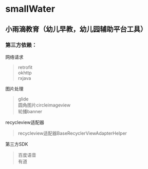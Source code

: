 # smallWater

## 小雨滴教育（幼儿早教，幼儿园辅助平台工具）

### 第三方依赖：

网络请求<Br>
>retrofit<Br>
       okhttp<Br>
      rxjava<Br>
    
图片处理<Br>
 > glide<Br>
   圆角图片circleimageview<Br>
   轮播banner<Br>
    
recycleview适配器<Br>
  >  recycleview适配器BaseRecyclerViewAdapterHelper<Br>
    
第三方SDK<Br>
  >  百度语音<Br>
    有道<Br>
    
